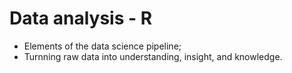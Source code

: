 # Data analysis - R
* Elements of the data science pipeline;
* Turnning raw data into understanding, insight, and knowledge.

